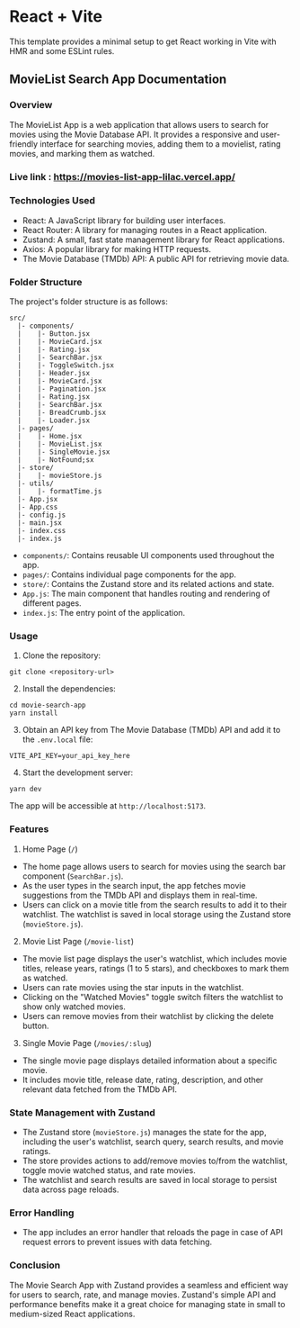 # React + Vite

This template provides a minimal setup to get React working in Vite with HMR and some ESLint rules.

## MovieList Search App Documentation

### Overview

The MovieList App is a web application that allows users to search for movies using the Movie Database API. It provides a responsive and user-friendly interface for searching movies, adding them to a movielist, rating movies, and marking them as watched.

### Live link : https://movies-list-app-lilac.vercel.app/

### Technologies Used

- React: A JavaScript library for building user interfaces.
- React Router: A library for managing routes in a React application.
- Zustand: A small, fast state management library for React applications.
- Axios: A popular library for making HTTP requests.
- The Movie Database (TMDb) API: A public API for retrieving movie data.

### Folder Structure

The project's folder structure is as follows:

```
src/
  |- components/
  |    |- Button.jsx
  |    |- MovieCard.jsx
  |    |- Rating.jsx
  |    |- SearchBar.jsx
  |    |- ToggleSwitch.jsx
  |    |- Header.jsx
  |    |- MovieCard.jsx
  |    |- Pagination.jsx
  |    |- Rating.jsx
  |    |- SearchBar.jsx
  |    |- BreadCrumb.jsx
  |    |- Loader.jsx
  |- pages/
  |    |- Home.jsx
  |    |- MovieList.jsx
  |    |- SingleMovie.jsx
  |    |- NotFound;sx
  |- store/
  |    |- movieStore.js
  |- utils/
  |    |- formatTime.js
  |- App.jsx
  |- App.css
  |- config.js
  |- main.jsx
  |- index.css
  |- index.js
```

- `components/`: Contains reusable UI components used throughout the app.
- `pages/`: Contains individual page components for the app.
- `store/`: Contains the Zustand store and its related actions and state.
- `App.js`: The main component that handles routing and rendering of different pages.
- `index.js`: The entry point of the application.

### Usage

1. Clone the repository:

```
git clone <repository-url>
```

2. Install the dependencies:

```
cd movie-search-app
yarn install
```

3. Obtain an API key from The Movie Database (TMDb) API and add it to the `.env.local` file:

```
VITE_API_KEY=your_api_key_here
```

4. Start the development server:

```
yarn dev
```

The app will be accessible at `http://localhost:5173`.

### Features

1. Home Page (`/`)

- The home page allows users to search for movies using the search bar component (`SearchBar.js`).
- As the user types in the search input, the app fetches movie suggestions from the TMDb API and displays them in real-time.
- Users can click on a movie title from the search results to add it to their watchlist. The watchlist is saved in local storage using the Zustand store (`movieStore.js`).

2. Movie List Page (`/movie-list`)

- The movie list page displays the user's watchlist, which includes movie titles, release years, ratings (1 to 5 stars), and checkboxes to mark them as watched.
- Users can rate movies using the star inputs in the watchlist.
- Clicking on the "Watched Movies" toggle switch filters the watchlist to show only watched movies.
- Users can remove movies from their watchlist by clicking the delete button.

3. Single Movie Page (`/movies/:slug`)

- The single movie page displays detailed information about a specific movie.
- It includes movie title, release date, rating, description, and other relevant data fetched from the TMDb API.

### State Management with Zustand

- The Zustand store (`movieStore.js`) manages the state for the app, including the user's watchlist, search query, search results, and movie ratings.
- The store provides actions to add/remove movies to/from the watchlist, toggle movie watched status, and rate movies.
- The watchlist and search results are saved in local storage to persist data across page reloads.

### Error Handling

- The app includes an error handler that reloads the page in case of API request errors to prevent issues with data fetching.

### Conclusion

The Movie Search App with Zustand provides a seamless and efficient way for users to search, rate, and manage movies. Zustand's simple API and performance benefits make it a great choice for managing state in small to medium-sized React applications.
